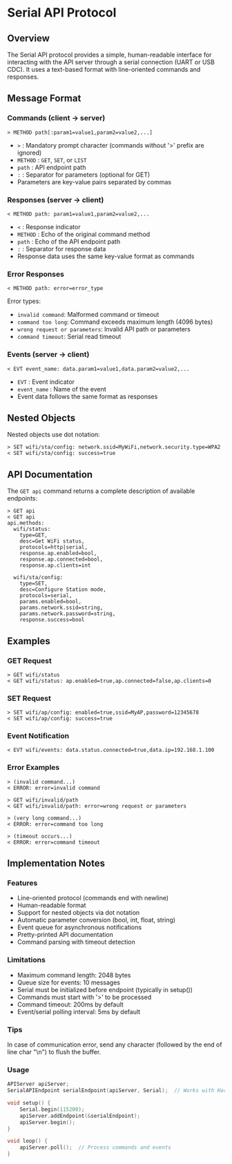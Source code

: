 # Serial API Protocol

## Overview
The Serial API protocol provides a simple, human-readable interface for interacting with the API server through a serial connection (UART or USB CDC). It uses a text-based format with line-oriented commands and responses.

## Message Format

### Commands (client → server)
```
> METHOD path[:param1=value1,param2=value2,...]
```
- `>` : Mandatory prompt character (commands without '>' prefix are ignored)
- `METHOD` : `GET`, `SET`, or `LIST`
- `path` : API endpoint path
- `:` : Separator for parameters (optional for GET)
- Parameters are key-value pairs separated by commas

### Responses (server → client)
```
< METHOD path: param1=value1,param2=value2,...
```
- `<` : Response indicator
- `METHOD` : Echo of the original command method
- `path` : Echo of the API endpoint path
- `:` : Separator for response data
- Response data uses the same key-value format as commands

### Error Responses
```
< METHOD path: error=error_type
```
Error types:
- `invalid command`: Malformed command or timeout
- `command too long`: Command exceeds maximum length (4096 bytes)
- `wrong request or parameters`: Invalid API path or parameters
- `command timeout`: Serial read timeout

### Events (server → client)
```
< EVT event_name: data.param1=value1,data.param2=value2,...
```
- `EVT` : Event indicator
- `event_name` : Name of the event
- Event data follows the same format as responses

## Nested Objects
Nested objects use dot notation:
```
> SET wifi/sta/config: network.ssid=MyWiFi,network.security.type=WPA2
< SET wifi/sta/config: success=true
```

## API Documentation
The `GET api` command returns a complete description of available endpoints:
```
> GET api
< GET api
api.methods:
  wifi/status:
    type=GET,
    desc=Get WiFi status,
    protocols=http|serial,
    response.ap.enabled=bool,
    response.ap.connected=bool,
    response.ap.clients=int
    
  wifi/sta/config:
    type=SET,
    desc=Configure Station mode,
    protocols=serial,
    params.enabled=bool,
    params.network.ssid=string,
    params.network.password=string,
    response.success=bool
```

## Examples

### GET Request
```
> GET wifi/status
< GET wifi/status: ap.enabled=true,ap.connected=false,ap.clients=0
```

### SET Request
```
> SET wifi/ap/config: enabled=true,ssid=MyAP,password=12345678
< SET wifi/ap/config: success=true
```

### Event Notification
```
< EVT wifi/events: data.status.connected=true,data.ip=192.168.1.100
```

### Error Examples
```
> (invalid command...)
< ERROR: error=invalid command

> GET wifi/invalid/path
< GET wifi/invalid/path: error=wrong request or parameters

> (very long command...)
< ERROR: error=command too long

> (timeout occurs...)
< ERROR: error=command timeout
```

## Implementation Notes

### Features
- Line-oriented protocol (commands end with newline)
- Human-readable format
- Support for nested objects via dot notation
- Automatic parameter conversion (bool, int, float, string)
- Event queue for asynchronous notifications
- Pretty-printed API documentation
- Command parsing with timeout detection

### Limitations
- Maximum command length: 2048 bytes
- Queue size for events: 10 messages
- Serial must be initialized before endpoint (typically in setup())
- Commands must start with '>' to be processed
- Command timeout: 200ms by default
- Event/serial polling interval: 5ms by default

### Tips
In case of communication error, send any character (followed by the end of line char "\n") to flush the buffer.

### Usage
```cpp
APIServer apiServer;
SerialAPIEndpoint serialEndpoint(apiServer, Serial);  // Works with HardwareSerial or USB CDC

void setup() {
    Serial.begin(115200);
    apiServer.addEndpoint(&serialEndpoint);
    apiServer.begin();
}

void loop() {
    apiServer.poll();  // Process commands and events
}
```